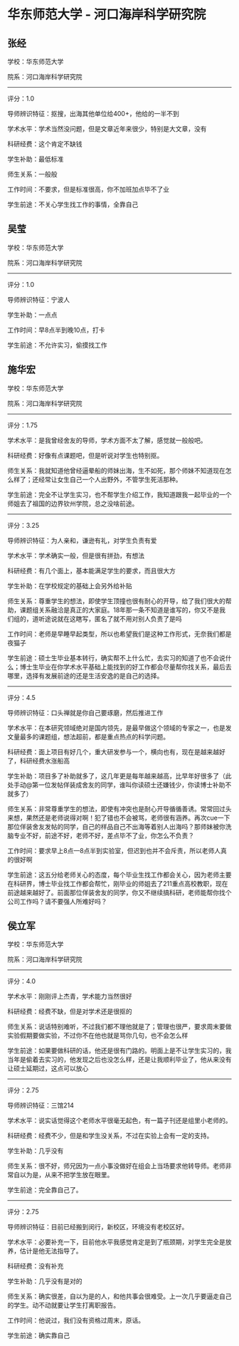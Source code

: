 # 华东师范大学 - 河口海岸科学研究院

## 张经

学校：华东师范大学

院系：河口海岸科学研究院

* * *

评分：1.0

导师辨识特征：抠搜，出海其他单位给400+，他给的一半不到

学术水平：学术当然没问题，但是文章近年来很少，特别是大文章，没有

科研经费：这个肯定不缺钱

学生补助：最低标准

师生关系：一般般

工作时间：不要求，但是标准很高，你不加班加点毕不了业

学生前途：不关心学生找工作的事情，全靠自己

## 吴莹

学校：华东师范大学

院系：河口海岸科学研究院

* * *

评分：1.0

导师辨识特征：宁波人

学生补助：一点点

工作时间：早8点半到晚10点，打卡

学生前途：不允许实习，偷摸找工作

## 施华宏

学校：华东师范大学

院系：河口海岸科学研究院

* * *

评分：1.75

学术水平：是我曾经舍友的导师，学术方面不太了解，感觉就一般般吧。

科研经费：好像有点课题吧，但是听说对学生也特别抠。

师生关系：我就知道他曾经逼晕船的师妹出海，生不如死，那个师妹不知道现在怎么样了；还经常让女生自己一个人出野外，不管学生死活那种。

学生前途：完全不让学生实习，也不帮学生介绍工作，我知道跟我一起毕业的一个师姐去了祖国的边界钦州学院，总之没啥前途。

* * *

评分：3.25

导师辨识特征：为人亲和，谦逊有礼，对学生负责有爱

学术水平：学术确实一般，但是很有拼劲，有想法

科研经费：有几个面上，基本能满足学生的要求，而且很大方

学生补助：在学校规定的基础上会另外给补贴

师生关系：尊重学生的想法，即使学生顶撞也很有耐心的开导，给了我们很大的帮助，课题组关系融洽是真正的大家庭。18年那一条不知道是谁写的，你又不是我们组的，道听途说就在这瞎写，匿名了就不用对别人负责了是吗

工作时间：老师是早睡早起类型，所以也希望我们是这种工作形式，无奈我们都是夜猫子

学生前途：硕士生毕业基本转行，确实帮不上什么忙，去实习的知道了也不会说什么；博士生毕业在你学术水平基础上能找到的好工作都会尽量帮你找关系，最后去哪里，选择有发展前途的还是生活安逸的是自己的选择。

* * *

评分：4.5

导师辨识特征：口头禅就是你自己要琢磨，然后推进工作

学术水平：在本研究领域绝对是国内领先，是最早做这个领域的专家之一，也是发文量最多的课题组，想法超前，都是重点热点的科学问题。

科研经费：面上项目有好几个，重大研发参与一个，横向也有，现在是越来越好了，科研经费水涨船高

学生补助：项目多了补助就多了，这几年更是每年越来越高，比早年好很多了（此处手动@第一位发帖佯装成舍友的同学，谁叫你读硕士还嫌钱少，你读博士补助不就多了）

师生关系：非常尊重学生的想法，即使有冲突也是耐心开导循循善诱。常常回过头来想，果然还是老师说得对啊！犯了错也不会被骂，老师很有涵养。再次cue一下那位佯装舍友发帖的同学，自己的样品自己不出海等着别人出海吗？那师妹被你洗脑专业不好，前途不好，老师不好，差点毕不了业，你怎么不负责？

工作时间：要求早上8点—8点半到实验室，但迟到也并不会斥责，所以老师人真的很好啊

学生前途：这五分给老师关心的态度，每个毕业生找工作都会关心，因为老师主要在科研界，博士毕业找工作都会帮忙，刚毕业的师姐去了211重点高校教职，现在前途越来越好了。前面那位佯装舍友的同学，你又不继续搞科研，老师能帮你找个公司工作吗？请不要强人所难好吗？

## 侯立军

学校：华东师范大学

院系：河口海岸科学研究院

* * *

评分：4.0

学术水平：刚刚评上杰青，学术能力当然很好

科研经费：经费不缺，但是对学术还是很抠的

师生关系：说话特别难听，不过我们都不理他就是了；管理也很严，要求周末要做实验假期要做实验，不过你不在他也就是骂你几句，也不会怎么样

学生前途：如果要做科研的话，他还是很有门路的。明面上是不让学生实习的，我当年是偷着去实习的，他发现之后也没怎么样，还是让我顺利毕业了，他从来没有让硕士延期过，这点可以放心

* * *

评分：2.75

导师辨识特征：三馆214

学术水平：说实话觉得这个老师水平很毫无起色，有一篇子刊还是组里小老师的。

科研经费：经费不少，但是和学生没关系，不过在实验上会有一定的支持。

学生补助：几乎没有

师生关系：很不好，师兄因为一点小事没做好在组会上当场要求他转导师。老师非常自以为是，从来不把学生放在眼里。

学生前途：完全靠自己了。

* * *

评分：2.75

导师辨识特征：目前已经搬到闵行，新校区，环境没有老校区好。

学术水平：必要补充一下，目前他水平我感觉肯定是到了瓶颈期，对学生完全是放养，估计是他无法指导了。

科研经费：没有补充

学生补助：几乎没有是对的

师生关系：确实很差，自以为是的人，和他共事会很难受。上一次几乎要逼走自己的学生。动不动就要让学生打离职报告。

工作时间：他说过，我们没有资格过周末，原话。

学生前途：确实靠自己